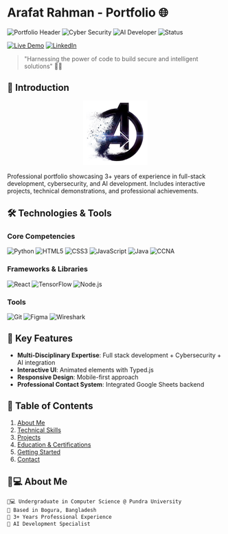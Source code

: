 # Arafat Rahman - Portfolio 🌐

![Portfolio Header](https://img.shields.io/badge/Full%20Stack%20Developer-React-blue) 
![Cyber Security](https://img.shields.io/badge/Cyber%20Security%20Expert-Offensive%20Security-red) 
![AI Developer](https://img.shields.io/badge/AI%20Developer-TensorFlow-orange)
![Status](https://img.shields.io/badge/Status-Actively%20Learning%20NLP-brightgreen)

[![Live Demo](https://img.shields.io/badge/See%20Live%20Demo-Online-success)](https://your-portfolio-url.com)
[![LinkedIn](https://img.shields.io/badge/Connect-LinkedIn-blue)](https://www.linkedin.com/in/arafat1746)

> "Harnessing the power of code to build secure and intelligent solutions" 🔐🤖

## 🚀 Introduction

<div align="center">
  <img src="https://raw.githubusercontent.com/arafat-rahman17/portfolio/main/Images/A.png" width="150" alt="Logo">
</div>

Professional portfolio showcasing 3+ years of experience in full-stack development, cybersecurity, and AI development. Includes interactive projects, technical demonstrations, and professional achievements.

## 🛠️ Technologies & Tools

### Core Competencies
![Python](https://img.shields.io/badge/Python-80%25-yellowgreen)
![HTML5](https://img.shields.io/badge/HTML5-80%25-orange)
![CSS3](https://img.shields.io/badge/CSS3-70%25-blue)
![JavaScript](https://img.shields.io/badge/JavaScript-60%25-yellow)
![Java](https://img.shields.io/badge/Java-70%25-red)
![CCNA](https://img.shields.io/badge/CCNA-55%25-blueviolet)

### Frameworks & Libraries
![React](https://img.shields.io/badge/React-Learning-blue)
![TensorFlow](https://img.shields.io/badge/TensorFlow-Implemented-success)
![Node.js](https://img.shields.io/badge/Node.js-Experienced-brightgreen)

### Tools
![Git](https://img.shields.io/badge/Git-Expert-orange)
![Figma](https://img.shields.io/badge/Figma-75%25-red)
![Wireshark](https://img.shields.io/badge/Wireshark-Proficient-blue)

## 🌟 Key Features

- **Multi-Disciplinary Expertise**: Full stack development + Cybersecurity + AI integration
- **Interactive UI**: Animated elements with Typed.js
- **Responsive Design**: Mobile-first approach
- **Professional Contact System**: Integrated Google Sheets backend

## 📌 Table of Contents

1. [About Me](#-about-me)
2. [Technical Skills](#-technical-skills)
3. [Projects](#-featured-projects)
4. [Education & Certifications](#-education--certifications)
5. [Getting Started](#-getting-started)
6. [Contact](#-connect-with-me)

## 👨💻 About Me

```text
🧑💻 Undergraduate in Computer Science @ Pundra University
📍 Based in Bogura, Bangladesh
💼 3+ Years Professional Experience
🤖 AI Development Specialist
